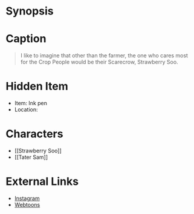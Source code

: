 # Synopsis


# Caption
> I like to imagine that other than the farmer, the one who cares most for the Crop People would be their Scarecrow, Strawberry Soo.

# Hidden Item
* Item: Ink pen
* Location: <strike></strike>

# Characters
* [[Strawberry Soo]]
* [[Tater Sam]]

# External Links
* [Instagram](https://www.instagram.com/p/CEK7QQJDjkj/)
* [Webtoons](https://www.webtoons.com/en/challenge/twistwood-tales/51-strawberry-soo-and-tater-sam/viewer?title_no=344740&episode_no=56)